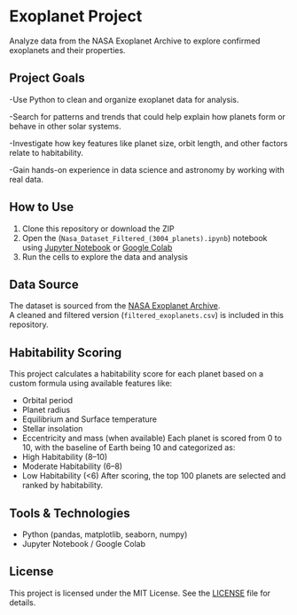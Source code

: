 # Exoplanet Project

Analyze data from the NASA Exoplanet Archive to explore confirmed exoplanets and their properties.

## Project Goals
-Use Python to clean and organize exoplanet data for analysis.

-Search for patterns and trends that could help explain how planets form or behave in other solar systems.

-Investigate how key features like planet size, orbit length, and other factors relate to habitability.

-Gain hands-on experience in data science and astronomy by working with real data.

## How to Use
1. Clone this repository or download the ZIP
2. Open the (`Nasa_Dataset_Filtered_(3004_planets).ipynb`) notebook using [Jupyter Notebook](https://jupyter.org/) or [Google Colab](https://colab.research.google.com/)
3. Run the cells to explore the data and analysis

## Data Source
The dataset is sourced from the [NASA Exoplanet Archive](https://exoplanetarchive.ipac.caltech.edu/).  
A cleaned and filtered version (`filtered_exoplanets.csv`) is included in this repository.

## Habitability Scoring
This project calculates a habitability score for each planet based on a custom formula using available features like:
- Orbital period
- Planet radius
- Equilibrium and Surface temperature
- Stellar insolation
- Eccentricity and mass (when available)
Each planet is scored from 0 to 10, with the baseline of Earth being 10 and categorized as:
- High Habitability (8–10)
- Moderate Habitability (6–8)
- Low Habitability (<6)
After scoring, the top 100 planets are selected and ranked by habitability.

## Tools & Technologies
- Python (pandas, matplotlib, seaborn, numpy)
- Jupyter Notebook / Google Colab

## License
This project is licensed under the MIT License. See the [LICENSE](LICENSE) file for details.

